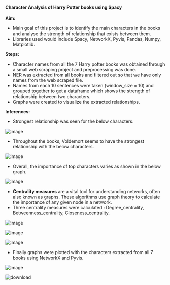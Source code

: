 #### Character Analysis of Harry Potter books using Spacy

**Aim:**
* Main goal of this project is to identify the main characters in the books and analyse the strength of relationship that exists between them.
* Libraries used would include Spacy, NetworkX, Pyvis, Pandas, Numpy, Matplotlib.

 **Steps:**
 * Character names from all the 7 Harry potter books was obtained through a small web scraping project and preprocessing was done.
 * NER was extracted from all books and filtered out so that we have only names from the web scraped file.
 * Names from each 10 sentences were taken (window_size = 10) and grouped together to get a dataframe which shows the strength of relationship between two characters.
 * Graphs were created to visualize the extracted relationships.

**Inferences:**
* Strongest relationship was seen for the below characters.

![image](https://github.com/sruthi004/Character-Analysis-of-Harry-Potter-books-using-Spacy/assets/98512121/fd555d01-84f3-431c-8155-af4552927116)

* Throughout the books, Voldemort seems to have the strongest relationship with the below characters.

![image](https://github.com/sruthi004/Character-Analysis-of-Harry-Potter-books-using-Spacy/assets/98512121/da818355-ba64-4a36-a53b-9413ae736584)

* Overall, the importance of top characters varies as shown in the below graph.

![image](https://github.com/sruthi004/Character-Analysis-of-Harry-Potter-books-using-Spacy/assets/98512121/2ff60a95-8877-420f-b4b0-5751d2aae7f4)

* **Centrality measures** are a vital tool for understanding networks, often also known as graphs. These algorithms use graph theory to calculate the importance of any given node in a network.
* Three centrality measures were calculated : Degree_centrality, Betweenness_centrality, Closeness_centrality.

![image](https://github.com/sruthi004/Character-Analysis-of-Harry-Potter-books-using-Spacy/assets/98512121/46201aef-44ef-4631-b1a1-c576c0e10183)

![image](https://github.com/sruthi004/Character-Analysis-of-Harry-Potter-books-using-Spacy/assets/98512121/07b66b73-7c8b-4159-b4bc-1531388ecb40)

![image](https://github.com/sruthi004/Character-Analysis-of-Harry-Potter-books-using-Spacy/assets/98512121/9c8c0bb6-9d13-43aa-86fa-94604b59b76d)

* Finally graphs were plotted with the characters extracted from all 7 books using NetworkX and Pyvis.

![image](https://github.com/sruthi004/Character-Analysis-of-Harry-Potter-books-using-Spacy/assets/98512121/f4aff0fe-e3bb-445f-9a6e-583f3af3e8e1)

![download](https://github.com/sruthi004/Character-Analysis-of-Harry-Potter-books-using-Spacy/assets/98512121/21b5abd1-28d5-4ab2-a123-2210da29cc5e)



